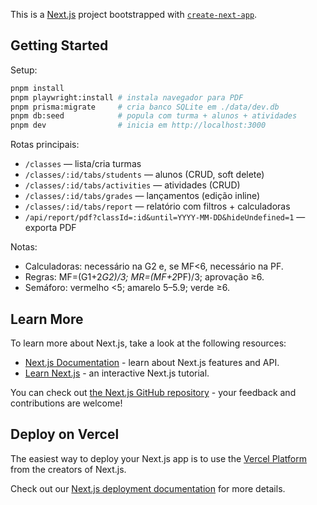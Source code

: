 This is a [Next.js](https://nextjs.org) project bootstrapped with [`create-next-app`](https://nextjs.org/docs/app/api-reference/cli/create-next-app).

## Getting Started

Setup:

```bash
pnpm install
pnpm playwright:install # instala navegador para PDF
pnpm prisma:migrate     # cria banco SQLite em ./data/dev.db
pnpm db:seed            # popula com turma + alunos + atividades
pnpm dev                # inicia em http://localhost:3000
```

Rotas principais:
- `/classes` — lista/cria turmas
- `/classes/:id/tabs/students` — alunos (CRUD, soft delete)
- `/classes/:id/tabs/activities` — atividades (CRUD)
- `/classes/:id/tabs/grades` — lançamentos (edição inline)
- `/classes/:id/tabs/report` — relatório com filtros + calculadoras
- `/api/report/pdf?classId=:id&until=YYYY-MM-DD&hideUndefined=1` — exporta PDF

Notas:
- Calculadoras: necessário na G2 e, se MF<6, necessário na PF.
- Regras: MF=(G1+2*G2)/3; MR=(MF+2*PF)/3; aprovação ≥6.
- Semáforo: vermelho <5; amarelo 5–5.9; verde ≥6.

## Learn More

To learn more about Next.js, take a look at the following resources:

- [Next.js Documentation](https://nextjs.org/docs) - learn about Next.js features and API.
- [Learn Next.js](https://nextjs.org/learn) - an interactive Next.js tutorial.

You can check out [the Next.js GitHub repository](https://github.com/vercel/next.js) - your feedback and contributions are welcome!

## Deploy on Vercel

The easiest way to deploy your Next.js app is to use the [Vercel Platform](https://vercel.com/new?utm_medium=default-template&filter=next.js&utm_source=create-next-app&utm_campaign=create-next-app-readme) from the creators of Next.js.

Check out our [Next.js deployment documentation](https://nextjs.org/docs/app/building-your-application/deploying) for more details.
